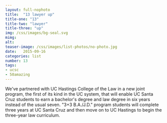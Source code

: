 ```yaml
---
layout: full-nophoto
title:  "13 lawyer up"
title-one: "13"
title-two: "lawyer"
title-three: "up"
img: /css/images/bg-seal.svg
mimg: 
alt: 
teaser-image: /css/images/list-photos/no-photo.jpg
date:   2015-09-16
categories: list
number: 13
tags:
- ucsc
- 50amazing
---
```

We've partnered with UC Hastings College of the Law in a new joint program, the first of its kind in the UC system, that will enable UC Santa Cruz students to earn a bachelor's degree and law degree in six years instead of the usual seven. "3+3 B.A./J.D." program students will complete three years at UC Santa Cruz and then move on to UC Hastings to begin the three-year law curriculum.